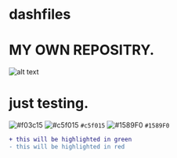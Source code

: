 # dashfiles
# MY OWN REPOSITRY.


![alt text](https://cars.usnews.com/static/images/Auto/izmo/i79244370/2018_nissan_gt_r_angularfront.jpg)

# just testing.

![#f03c15](https://placehold.it/15/f03c15/000000?text=+) 
![#c5f015](https://placehold.it/15/c5f015/000000?text=+) `#c5f015`
![#1589F0](https://placehold.it/15/1589F0/000000?text=+) `#1589F0`


```diff
+ this will be highlighted in green
- this will be highlighted in red
```
